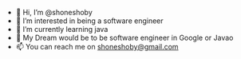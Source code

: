 - 👋 Hi, I’m @shoneshoby
- 👀 I’m interested in being a software engineer
- 🌱 I’m currently learning java
- 💞️ My Dream would be to be software engineer in Google or Javao
- 📫 You can reach me on shoneshoby@gmail.com

<!---
shoneshoby/shoneshoby is a ✨ special ✨ repository because its `README.md` (this file) appears on your GitHub profile.
You can click the Preview link to take a look at your changes.
--->
